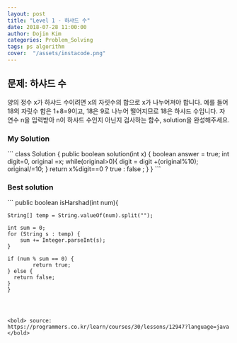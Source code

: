 ```yaml
---
layout: post
title: "Level 1 - 하샤드 수"
date: 2018-07-28 11:00:00
author: Dojin Kim
categories: Problem_Solving
tags: ps algorithm
cover:  "/assets/instacode.png"
---
```


<h2>문제: 하샤드 수</h2>

양의 정수 x가 하샤드 수이려면 x의 자릿수의 합으로 x가 나누어져야 합니다. 
예를 들어 18의 자릿수 합은 1+8=9이고, 18은 9로 나누어 떨어지므로 18은 하샤드 수입니다. 자연수 n을 입력받아 n이 하샤드 수인지 아닌지 검사하는 함수, solution을 완성해주세요.


<h3>My Solution</h3>
```
class Solution {
  public boolean solution(int x) {
      boolean answer = true;
      int digit=0, original =x;
      while(original>0){
          digit = digit +(original%10);
          original/=10;
      }
      return x%digit==0 ? true : false ;
  }
}
```


<h3>Best solution</h3>
```
  public boolean isHarshad(int num){

    String[] temp = String.valueOf(num).split("");

    int sum = 0;
    for (String s : temp) {
        sum += Integer.parseInt(s);
    }

    if (num % sum == 0) {
            return true;
    } else {
      return false;
    }
    }


```



<bold> source: https://programmers.co.kr/learn/courses/30/lessons/12947?language=java </bold>
